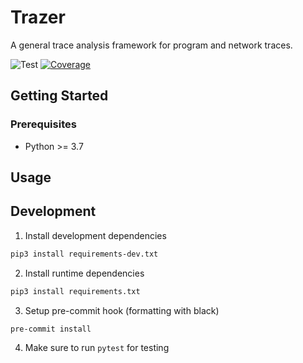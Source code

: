 # Trazer

A general trace analysis framework for program and network traces.

![Test](https://github.com/starsoi/trazer/actions/workflows/main.yml/badge.svg)
[![Coverage](https://codecov.io/gh/starsoi/trazer/branch/master/graph/badge.svg?token=HVX3PFO8RF)](https://codecov.io/gh/starsoi/trazer)

## Getting Started

### Prerequisites

* Python >= 3.7

## Usage


## Development

1. Install development dependencies
```bash
pip3 install requirements-dev.txt
```

2. Install runtime dependencies
```bash
pip3 install requirements.txt
```

3. Setup pre-commit hook (formatting with black)
```bash
pre-commit install
```

4. Make sure to run `pytest` for testing

